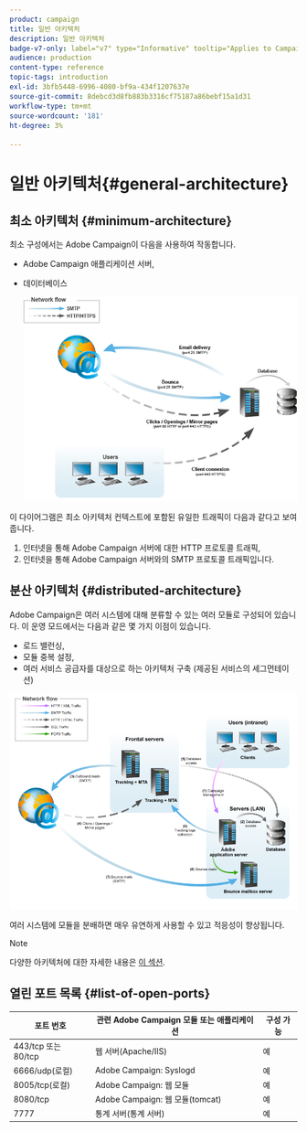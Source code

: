 ```yaml
---
product: campaign
title: 일반 아키텍처
description: 일반 아키텍처
badge-v7-only: label="v7" type="Informative" tooltip="Applies to Campaign Classic v7 only"
audience: production
content-type: reference
topic-tags: introduction
exl-id: 3bfb5448-6996-4080-bf9a-434f1207637e
source-git-commit: 8debcd3d8fb883b3316cf75187a86bebf15a1d31
workflow-type: tm+mt
source-wordcount: '181'
ht-degree: 3%

---
```


# 일반 아키텍처{#general-architecture}



## 최소 아키텍처 {#minimum-architecture}

최소 구성에서는 Adobe Campaign이 다음을 사용하여 작동합니다.

* Adobe Campaign 애플리케이션 서버,
* 데이터베이스

   ![](assets/formation_exploitation.png)

이 다이어그램은 최소 아키텍처 컨텍스트에 포함된 유일한 트래픽이 다음과 같다고 보여줍니다.

1. 인터넷을 통해 Adobe Campaign 서버에 대한 HTTP 프로토콜 트래픽,
1. 인터넷을 통해 Adobe Campaign 서버와의 SMTP 프로토콜 트래픽입니다.

## 분산 아키텍처 {#distributed-architecture}

Adobe Campaign은 여러 시스템에 대해 분류할 수 있는 여러 모듈로 구성되어 있습니다. 이 운영 모드에서는 다음과 같은 몇 가지 이점이 있습니다.

* 로드 밸런싱,
* 모듈 중복 설정,
* 여러 서비스 공급자를 대상으로 하는 아키텍처 구축 (제공된 서비스의 세그먼테이션)

![](assets/architecturerepartie.png)

여러 시스템에 모듈을 분배하면 매우 유연하게 사용할 수 있고 적응성이 향상됩니다.

>[!NOTE]
>
>다양한 아키텍처에 대한 자세한 내용은 [이 섹션](../../installation/using/general-architecture.md).

## 열린 포트 목록 {#list-of-open-ports}

| 포트 번호 | 관련 Adobe Campaign 모듈 또는 애플리케이션 | 구성 가능 |
|---|---|---|
| 443/tcp 또는 80/tcp | 웹 서버(Apache/IIS) | 예 |
| 6666/udp(로컬) | Adobe Campaign: Syslogd | 예 |
| 8005/tcp(로컬) | Adobe Campaign: 웹 모듈 | 예 |
| 8080/tcp | Adobe Campaign: 웹 모듈(tomcat) | 예 |
| 7777 | 통계 서버(통계 서버) | 예 |
